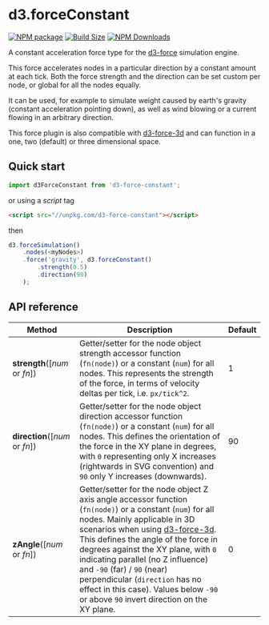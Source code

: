 d3.forceConstant
==============

[![NPM package][npm-img]][npm-url]
[![Build Size][build-size-img]][build-size-url]
[![NPM Downloads][npm-downloads-img]][npm-downloads-url]

A constant acceleration force type for the [d3-force](https://github.com/d3/d3-force) simulation engine.

This force accelerates nodes in a particular direction by a constant amount at each tick. Both the force strength and the direction can be set custom per node, or global for all the nodes equally.

It can be used, for example to simulate weight caused by earth's gravity (constant acceleration pointing down), as well as wind blowing or a current flowing in an arbitrary direction.

This force plugin is also compatible with [d3-force-3d](https://github.com/vasturiano/d3-force-3d) and can function in a one, two (default) or three dimensional space.

## Quick start

```js
import d3ForceConstant from 'd3-force-constant';
```
or using a *script* tag
```html
<script src="//unpkg.com/d3-force-constant"></script>
```
then
```js
d3.forceSimulation()
    .nodes(<myNodes>)
    .force('gravity', d3.forceConstant()
        .strength(0.5)
        .direction(90)   
    );
```

## API reference

| Method | Description | Default |
| ------------------ | -------------------------------------------------------------------------------------------------------------------------- | ------------- |
| <b>strength</b>([<i>num</i> or <i>fn</i>]) | Getter/setter for the node object strength accessor function (`fn(node)`) or a constant (`num`) for all nodes. This represents the strength of the force, in terms of velocity deltas per tick, i.e. `px/tick^2`.  | 1 |
| <b>direction</b>([<i>num</i> or <i>fn</i>]) | Getter/setter for the node object direction accessor function (`fn(node)`) or a constant (`num`) for all nodes. This defines the orientation of the force in the XY plane in degrees, with `0` representing only X increases (rightwards in SVG convention) and `90` only Y increases (downwards).  | 90 |
| <b>zAngle</b>([<i>num</i> or <i>fn</i>]) | Getter/setter for the node object Z axis angle accessor function (`fn(node)`) or a constant (`num`) for all nodes. Mainly applicable in 3D scenarios when using [d3-force-3d](https://github.com/vasturiano/d3-force-3d). This defines the angle of the force in degrees against the XY plane, with `0` indicating parallel (no Z influence) and `-90` (far) / `90` (near) perpendicular (`direction` has no effect in this case). Values below `-90` or above `90` invert direction on the XY plane. | 0 |


[npm-img]: https://img.shields.io/npm/v/d3-force-constant
[npm-url]: https://npmjs.org/package/d3-force-constant
[build-size-img]: https://img.shields.io/bundlephobia/minzip/d3-force-constant
[build-size-url]: https://bundlephobia.com/result?p=d3-force-constant
[npm-downloads-img]: https://img.shields.io/npm/dt/d3-force-constant
[npm-downloads-url]: https://www.npmtrends.com/d3-force-constant
